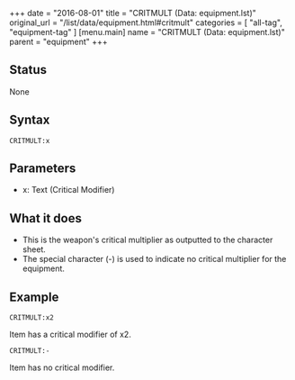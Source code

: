 +++
date = "2016-08-01"
title = "CRITMULT (Data: equipment.lst)"
original_url = "/list/data/equipment.html#critmult"
categories = [ "all-tag", "equipment-tag" ]
[menu.main]
    name = "CRITMULT (Data: equipment.lst)"
    parent = "equipment"
+++

## Status

None

## Syntax

`CRITMULT:x`

## Parameters

-   x: Text (Critical Modifier)



What it does
------------

-   This is the weapon's critical multiplier as outputted to the
    character sheet.
-   The special character (-) is used to indicate no critical multiplier
    for the equipment.

Example
-------

`CRITMULT:x2`

Item has a critical modifier of x2.

`CRITMULT:-`

Item has no critical modifier.

